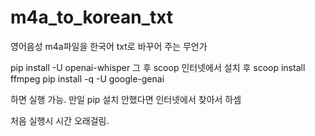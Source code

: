 # m4a_to_korean_txt
영어음성 m4a파일을 한국어 txt로 바꾸어 주는 무언가

pip install -U openai-whisper
그 후 scoop 인터넷에서 설치 후
scoop install ffmpeg
pip install -q -U google-genai

하면 실행 가능. 만일 pip 설치 안했다면 인터넷에서 찾아서 하셈

처음 실행시 시간 오래걸림. 

